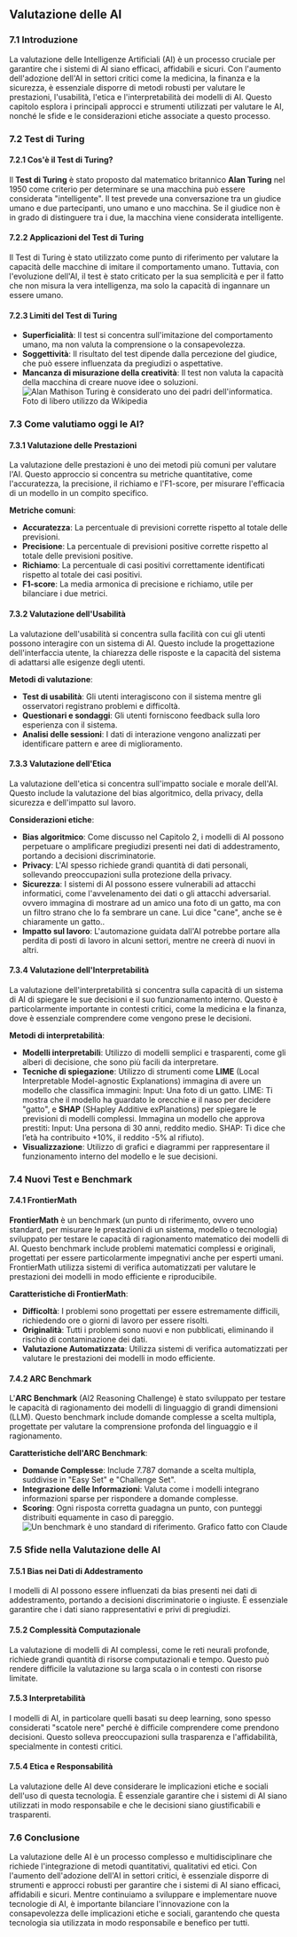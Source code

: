 ## Valutazione delle AI

### 7.1 Introduzione

La valutazione delle Intelligenze Artificiali (AI) è un processo cruciale per garantire che i sistemi di AI siano efficaci, affidabili e sicuri. Con l'aumento dell'adozione dell'AI in settori critici come la medicina, la finanza e la sicurezza, è essenziale disporre di metodi robusti per valutare le prestazioni, l'usabilità, l'etica e l'interpretabilità dei modelli di AI. Questo capitolo esplora i principali approcci e strumenti utilizzati per valutare le AI, nonché le sfide e le considerazioni etiche associate a questo processo.

### 7.2 Test di Turing

#### 7.2.1 Cos'è il Test di Turing?

Il **Test di Turing** è stato proposto dal matematico britannico **Alan Turing** nel 1950 come criterio per determinare se una macchina può essere considerata "intelligente". Il test prevede una conversazione tra un giudice umano e due partecipanti, uno umano e uno macchina. Se il giudice non è in grado di distinguere tra i due, la macchina viene considerata intelligente.

#### 7.2.2 Applicazioni del Test di Turing

Il Test di Turing è stato utilizzato come punto di riferimento per valutare la capacità delle macchine di imitare il comportamento umano. Tuttavia, con l'evoluzione dell'AI, il test è stato criticato per la sua semplicità e per il fatto che non misura la vera intelligenza, ma solo la capacità di ingannare un essere umano.

#### 7.2.3 Limiti del Test di Turing

- **Superficialità**: Il test si concentra sull'imitazione del comportamento umano, ma non valuta la comprensione o la consapevolezza.
- **Soggettività**: Il risultato del test dipende dalla percezione del giudice, che può essere influenzata da pregiudizi o aspettative.
- **Mancanza di misurazione della creatività**: Il test non valuta la capacità della macchina di creare nuove idee o soluzioni.
![Alan Mathison Turing è considerato uno dei padri dell'informatica. Foto di libero utilizzo da Wikipedia](turing.jpg)

### 7.3 Come valutiamo oggi le AI?

#### 7.3.1 Valutazione delle Prestazioni

La valutazione delle prestazioni è uno dei metodi più comuni per valutare l'AI. Questo approccio si concentra su metriche quantitative, come l'accuratezza, la precisione, il richiamo e l'F1-score, per misurare l'efficacia di un modello in un compito specifico.

**Metriche comuni**:
- **Accuratezza**: La percentuale di previsioni corrette rispetto al totale delle previsioni.
- **Precisione**: La percentuale di previsioni positive corrette rispetto al totale delle previsioni positive.
- **Richiamo**: La percentuale di casi positivi correttamente identificati rispetto al totale dei casi positivi.
- **F1-score**: La media armonica di precisione e richiamo, utile per bilanciare i due metrici.

#### 7.3.2 Valutazione dell'Usabilità

La valutazione dell'usabilità si concentra sulla facilità con cui gli utenti possono interagire con un sistema di AI. Questo include la progettazione dell'interfaccia utente, la chiarezza delle risposte e la capacità del sistema di adattarsi alle esigenze degli utenti.

**Metodi di valutazione**:
- **Test di usabilità**: Gli utenti interagiscono con il sistema mentre gli osservatori registrano problemi e difficoltà.
- **Questionari e sondaggi**: Gli utenti forniscono feedback sulla loro esperienza con il sistema.
- **Analisi delle sessioni**: I dati di interazione vengono analizzati per identificare pattern e aree di miglioramento.

#### 7.3.3 Valutazione dell'Etica

La valutazione dell'etica si concentra sull'impatto sociale e morale dell'AI. Questo include la valutazione del bias algoritmico, della privacy, della sicurezza e dell'impatto sul lavoro.

**Considerazioni etiche**:
- **Bias algoritmico**: Come discusso nel Capitolo 2, i modelli di AI possono perpetuare o amplificare pregiudizi presenti nei dati di addestramento, portando a decisioni discriminatorie.
- **Privacy**: L'AI spesso richiede grandi quantità di dati personali, sollevando preoccupazioni sulla protezione della privacy.
- **Sicurezza**: I sistemi di AI possono essere vulnerabili ad attacchi informatici, come l'avvelenamento dei dati o gli attacchi adversarial. ovvero immagina di mostrare ad un amico una foto di un gatto, ma con un filtro strano che lo fa sembrare un cane. Lui dice "cane", anche se è chiaramente un gatto..
- **Impatto sul lavoro**: L'automazione guidata dall'AI potrebbe portare alla perdita di posti di lavoro in alcuni settori, mentre ne creerà di nuovi in altri.

#### 7.3.4 Valutazione dell'Interpretabilità

La valutazione dell'interpretabilità si concentra sulla capacità di un sistema di AI di spiegare le sue decisioni e il suo funzionamento interno. Questo è particolarmente importante in contesti critici, come la medicina e la finanza, dove è essenziale comprendere come vengono prese le decisioni.

**Metodi di interpretabilità**:
- **Modelli interpretabili**: Utilizzo di modelli semplici e trasparenti, come gli alberi di decisione, che sono più facili da interpretare.
- **Tecniche di spiegazione**: Utilizzo di strumenti come **LIME** (Local Interpretable Model-agnostic Explanations) immagina di avere un modello che classifica immagini: Input: Una foto di un gatto. LIME: Ti mostra che il modello ha guardato le orecchie e il naso per decidere "gatto", e **SHAP** (SHapley Additive exPlanations) per spiegare le previsioni di modelli complessi. Immagina un modello che approva prestiti: Input: Una persona di 30 anni, reddito medio. SHAP: Ti dice che l’età ha contribuito +10%, il reddito -5% al rifiuto).
- **Visualizzazione**: Utilizzo di grafici e diagrammi per rappresentare il funzionamento interno del modello e le sue decisioni.

### 7.4 Nuovi Test e Benchmark

#### 7.4.1 FrontierMath

**FrontierMath** è un benchmark (un punto di riferimento, ovvero uno standard, per misurare le prestazioni di un sistema, modello o tecnologia) sviluppato per testare le capacità di ragionamento matematico dei modelli di AI. Questo benchmark include problemi matematici complessi e originali, progettati per essere particolarmente impegnativi anche per esperti umani. FrontierMath utilizza sistemi di verifica automatizzati per valutare le prestazioni dei modelli in modo efficiente e riproducibile.

**Caratteristiche di FrontierMath**:
- **Difficoltà**: I problemi sono progettati per essere estremamente difficili, richiedendo ore o giorni di lavoro per essere risolti.
- **Originalità**: Tutti i problemi sono nuovi e non pubblicati, eliminando il rischio di contaminazione dei dati.
- **Valutazione Automatizzata**: Utilizza sistemi di verifica automatizzati per valutare le prestazioni dei modelli in modo efficiente.

#### 7.4.2 ARC Benchmark

L'**ARC Benchmark** (AI2 Reasoning Challenge) è stato sviluppato per testare le capacità di ragionamento dei modelli di linguaggio di grandi dimensioni (LLM). Questo benchmark include domande complesse a scelta multipla, progettate per valutare la comprensione profonda del linguaggio e il ragionamento.

**Caratteristiche dell'ARC Benchmark**:
- **Domande Complesse**: Include 7.787 domande a scelta multipla, suddivise in "Easy Set" e "Challenge Set".
- **Integrazione delle Informazioni**: Valuta come i modelli integrano informazioni sparse per rispondere a domande complesse.
- **Scoring**: Ogni risposta corretta guadagna un punto, con punteggi distribuiti equamente in caso di pareggio.
![Un benchmark è uno standard di riferimento. Grafico fatto con Claude](benchmark.jpg)

### 7.5 Sfide nella Valutazione delle AI

#### 7.5.1 Bias nei Dati di Addestramento

I modelli di AI possono essere influenzati da bias presenti nei dati di addestramento, portando a decisioni discriminatorie o ingiuste. È essenziale garantire che i dati siano rappresentativi e privi di pregiudizi.

#### 7.5.2 Complessità Computazionale

La valutazione di modelli di AI complessi, come le reti neurali profonde, richiede grandi quantità di risorse computazionali e tempo. Questo può rendere difficile la valutazione su larga scala o in contesti con risorse limitate.

#### 7.5.3 Interpretabilità

I modelli di AI, in particolare quelli basati su deep learning, sono spesso considerati "scatole nere" perché è difficile comprendere come prendono decisioni. Questo solleva preoccupazioni sulla trasparenza e l'affidabilità, specialmente in contesti critici.

#### 7.5.4 Etica e Responsabilità

La valutazione delle AI deve considerare le implicazioni etiche e sociali dell'uso di questa tecnologia. È essenziale garantire che i sistemi di AI siano utilizzati in modo responsabile e che le decisioni siano giustificabili e trasparenti.

### 7.6 Conclusione

La valutazione delle AI è un processo complesso e multidisciplinare che richiede l'integrazione di metodi quantitativi, qualitativi ed etici. Con l'aumento dell'adozione dell'AI in settori critici, è essenziale disporre di strumenti e approcci robusti per garantire che i sistemi di AI siano efficaci, affidabili e sicuri. Mentre continuiamo a sviluppare e implementare nuove tecnologie di AI, è importante bilanciare l'innovazione con la consapevolezza delle implicazioni etiche e sociali, garantendo che questa tecnologia sia utilizzata in modo responsabile e benefico per tutti.
